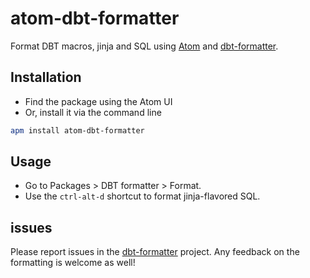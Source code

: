 # atom-dbt-formatter

Format DBT macros, jinja and SQL using [Atom](https://atom.io) and [dbt-formatter](https://github.com/henriblancke/dbt-formatter).

## Installation
- Find the package using the Atom UI
- Or, install it via the command line

```bash
apm install atom-dbt-formatter
```

## Usage
- Go to Packages > DBT formatter > Format.
- Use the  `ctrl-alt-d` shortcut to format jinja-flavored SQL.

## issues
Please report issues in the [dbt-formatter](https://github.com/henriblancke/dbt-formatter) project. Any feedback on the formatting is welcome as well!

